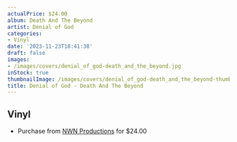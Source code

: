```yaml
---
actualPrice: $24.00
album: Death And The Beyond
artist: Denial of God
categories:
- Vinyl
date: '2023-11-23T18:41:38'
draft: false
images:
- /images/covers/denial_of_god-death_and_the_beyond.jpg
inStock: true
thumbnailImage: /images/covers/denial_of_god-death_and_the_beyond-thumb.jpg
title: Denial of God - Death And The Beyond
---
```


## Vinyl
* Purchase from [NWN Productions](http://shop.nwnprod.com/index.php?route=product/product&path=75&product_id=43897&sort=pd.name&order=ASC) for $24.00
